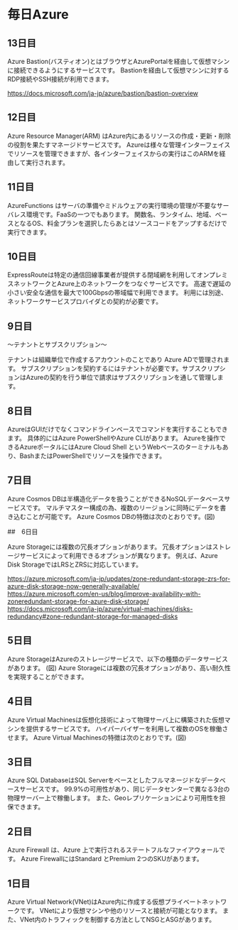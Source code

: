 # 毎日Azure

## 13日目

Azure Bastion(バスティオン)とはブラウザとAzurePortalを経由して仮想マシンに接続できるようにするサービスです。
Bastionを経由して仮想マシンに対するRDP接続やSSH接続が利用できます。

https://docs.microsoft.com/ja-jp/azure/bastion/bastion-overview

## 12日目

Azure Resource Manager(ARM) はAzure内にあるリソースの作成・更新・削除の役割を果たすマネージドサービスです。
Azureは様々な管理インターフェイスでリソースを管理できますが、各インターフェイスからの実行はこのARMを経由して実行されます。

## 11日目

AzureFunctions はサーバの準備やミドルウェアの実行環境の管理が不要なサーバレス環境です。FaaSの一つでもあります。
関数名、ランタイム、地域、ベースとなるOS、料金プランを選択したらあとはソースコードをアップするだけで実行できます。

## 10日目

ExpressRouteは特定の通信回線事業者が提供する閉域網を利用してオンプレミスネットワークとAzure上のネットワークをつなぐサービスです。
高速で遅延の小さい安全な通信を最大で100Gbpsの帯域幅で利用できます。
利用には別途、ネットワークサービスプロバイダとの契約が必要です。

## 9日目

〜テナントとサブスクリプション〜

テナントは組織単位で作成するアカウントのことであり
Azure ADで管理されます。
サブスクリプションを契約するにはテナントが必要です。サブスクリプションはAzureの契約を行う単位で請求はサブスクリプションを通して管理します。

## 8日目

AzureはGUIだけでなくコマンドラインベースでコマンドを実行することもできます。
具体的にはAzure PowerShellやAzure CLIがあります。
Azureを操作できるAzureポータルにはAzure Cloud Shell というWebベースのターミナルもあり、BashまたはPowerShellでリソースを操作できます。

## 7日目

Azure Cosmos DBは半構造化データを扱うことができるNoSQLデータベースサービスです。
マルチマスター構成の為、複数のリージョンに同時にデータを書き込むことが可能です。
Azure Cosmos DBの特徴は次のとおりです。(図)

##　6日目

Azure Storageには複数の冗長オプションがあります。
冗長オプションはストレージサービスによって利用できるオプションが異なります。
例えば、Azure Disk StorageではLRSとZRSに対応しています。

https://azure.microsoft.com/ja-jp/updates/zone-redundant-storage-zrs-for-azure-disk-storage-now-generally-available/
https://azure.microsoft.com/en-us/blog/improve-availability-with-zoneredundant-storage-for-azure-disk-storage/
https://docs.microsoft.com/ja-jp/azure/virtual-machines/disks-redundancy#zone-redundant-storage-for-managed-disks

## 5日目

Azure StorageはAzureのストレージサービスで、以下の種類のデータサービスがあります。
(図)
Azure Storageには複数の冗長オプションがあり、高い耐久性を実現することができます。

## 4日目

Azure Virtual Machinesは仮想化技術によって物理サーバ上に構築された仮想マシンを提供するサービスです。
ハイパーバイザーを利用して複数のOSを稼働させます。
Azure Virtual Machinesの特徴は次のとおりです。(図)

## 3日目

Azure SQL DatabaseはSQL Serverをベースとしたフルマネージドなデータベースサービスです。
99.9%の可用性があり、同じデータセンターで異なる3台の物理サーバー上で稼働します。
また、Geoレプリケーションにより可用性を担保できます。

## 2日目

Azure Firewall は、Azure 上で実行されるステートフルなファイアウォールです。
Azure FirewallにはStandard とPremium 2つのSKUがあります。

## 1日目

Azure Virtual Network(VNet)はAzure内に作成する仮想プライベートネットワークです。
VNetにより仮想マシンや他のリソースと接続が可能となります。
また、VNet内のトラフィックを制御する方法としてNSGとASGがあります。
